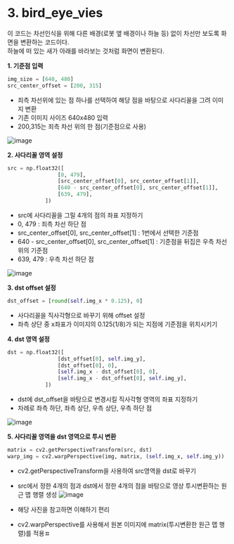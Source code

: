# 3. bird_eye_vies
이 코드는 차선인식을 위해 다른 배경(로봇 옆 배경이나 하늘 등) 없이 차선만 보도록 화면을 변환하는 코드이다.  
하늘에 떠 있는 새가 아래를 바라보는 것처럼 화면이 변환된다.  


**1. 기준점 입력**
```python
img_size = [640, 480]
src_center_offset = [200, 315]
```
- 죄측 차선위에 있는 점 하나를 선택하여 해당 점을 바탕으로 사다리꼴을 그려 이미지 변환
- 기존 이미지 사이즈 640x480 입력
- 200,315는 죄측 차선 위의 한 점(기준점으로 사용)

![image](https://github.com/FASTFOOTS/MORAI_Simulation/assets/80691076/bb73a083-82fc-4459-9257-763a7a8e4b38)

  
**2. 사다리꼴 영역 설정**
```python
src = np.float32([
                [0, 479],
                [src_center_offset[0], src_center_offset[1]],
                [640 - src_center_offset[0], src_center_offset[1]],
                [639, 479],
            ])
```
- src에 사다리꼴을 그릴 4개의 점의 좌표 지정하기
- 0, 479 : 죄측 차선 하단 점
- src_center_offset[0], src_center_offset[1] : 1번에서 선택한 기준점
- 640 - src_center_offset[0], src_center_offset[1] : 기준점을 뒤집은 우측 차선 위의 기준점
- 639, 479 : 우측 차선 하단 점

![image](https://github.com/FASTFOOTS/MORAI_Simulation/assets/80691076/1ef564c1-d0be-4c07-b72b-c82efe9ce269)


**3. dst offset 설정**
```python
dst_offset = [round(self.img_x * 0.125), 0]
```
- 사다리꼴을 직사각형으로 바꾸기 위해 offset 설정
- 좌측 상단 중 x좌표가 이미지의 0.125(1/8)가 되는 지점에 기준점을 위치시키기
  
**4. dst 영역 설정**
```python
dst = np.float32([
                [dst_offset[0], self.img_y],
                [dst_offset[0], 0],
                [self.img_x - dst_offset[0], 0],
                [self.img_x - dst_offset[0], self.img_y],
            ])
```
- dst에 dst_offset을 바탕으로 변경시킬 직사각형 영역의 좌표 지정하기
- 차례로 좌측 하단, 좌측 상단, 우측 상단, 우측 하단 점

![image](https://github.com/FASTFOOTS/MORAI_Simulation/assets/80691076/591efabd-f099-4b18-a161-26b69892be9f)




**5. 사다리꼴 영역을 dst 영역으로 투시 변환**
```python
matrix = cv2.getPerspectiveTransform(src, dst)
warp_img = cv2.warpPerspective(img, matrix, (self.img_x, self.img_y))
```
- cv2.getPerspectiveTransform을 사용하여 src영역을 dst로 바꾸기
- src에서 정한 4개의 점과 dst에서 정한 4개의 점을 바탕으로 영상 투시변환하는 원근 맵 행렬 생성
![image](https://github.com/FASTFOOTS/MORAI_Simulation/assets/108729047/365cd64c-07e0-4c62-93b2-ad8db2ff715e)
- 해당 사진을 참고하면 이해하기 편리
   
- cv2.warpPerspective를 사용해서 원본 이미지에 matrix(투시변환한 원근 맵 행렬)를 적용ㅍ
